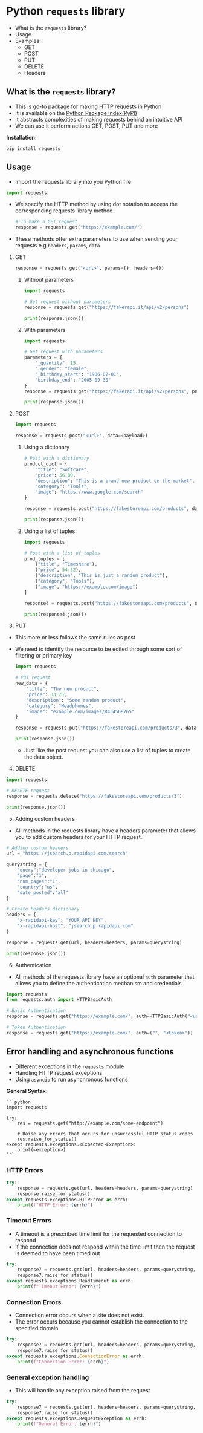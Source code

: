 # Python `requests` library

- What is the `requests` library?
- Usage
- Examples:
    - GET
    - POST
    - PUT
    - DELETE
    - Headers

## What is the `requests` library?

- This is go-to package for making HTTP requests in Python
- It is available on the [Python Package Index(PyPI)](pypi.org)
- It abstracts complexities of making requests behind an intuitive API
- We can use it perform actions GET, POST, PUT and more

**Installation:**

```shell
pip install requests
```

## Usage

- Import the requests library into you Python file

```python
import requests
```

- We specify the HTTP method by using dot notation to access the corresponding requests library method

    ```python
    # To make a GET request
    response = requests.get("https://example.com/")
    ```

- These methods offer extra parameters to use when sending your requests e.g `headers`, `params`, `data`

1. GET

    ```python
    response = requests.get("<url>", params={}, headers={})
    ```

    1. Without parameters

        ```python
        import requests

        # Get request without parameters
        response = requests.get("https://fakerapi.it/api/v2/persons")

        print(response.json())
        ```

    2. With parameters

        ```python
        import requests

        # Get request with parameters
        parameters = {
            "_quantity": 15,
            "_gender": "female",
            "_birthday_start": "1986-07-01",
            "birthday_end": "2005-09-30"
        }
        response = requests.get("https://fakerapi.it/api/v2/persons", params=parameters)

        print(response.json())
        ```

2. POST

    ```python
    import requests

    response = requests.post("<url>", data=<payload>)
    ```

    1. Using a dictionary

        ```python
        # Post with a dictionary
        product_dict = {
            "title": "Softcare",
            "price": 56.89,
            "description": "This is a brand new product on the market",
            "category": "Tools",
            "image": "https://www.google.com/search"
        }

        response = requests.post("https://fakestoreapi.com/products", data=product_dict)

        print(response.json())
        ```

    2. Using a list of tuples

        ```python
        import requests

        # Post with a list of tuples
        prod_tuples = [
            ("title", "Timeshare"),
            ("price", 54.32),
            ("description", "This is just a random product"),
            ("category", "Tools"),
            ("image", "https://example.com/image")
        ]

        response4 = requests.post("https://fakestoreapi.com/products", data=prod_tuples)

        print(response4.json())
        ```

3. PUT

- This more or less follows the same rules as post
- We need to identify the resource to be edited through some sort of filtering or primary key

    ```python 
    import requests

    # PUT request
    new_data = {
        "title": "The new product",
        "price": 33.75,
        "description": "Some random product",
        "category": "Headphones",
        "image": "example.com/images/8434568765"
    }

    response = requests.put("https://fakestoreapi.com/products/3", data=new_data)

    print(response.json())
    ```

    - Just like the post request you can also use a list of tuples to create the data object.

4. DELETE

```python
import requests

# DELETE request 
response = requests.delete("https://fakestoreapi.com/products/3")

print(response.json())
```

5. Adding custom headers

- All methods in the requests library have a headers parameter that allows you to add custom headers for your HTTP request.

```python
# Adding custom headers
url = "https://jsearch.p.rapidapi.com/search"

querystring = {
    "query":"developer jobs in chicago",
    "page":"1",
    "num_pages":"1",
    "country":"us",
    "date_posted":"all"
}

# Create headers dictionary
headers = {
	"x-rapidapi-key": "YOUR API KEY",
	"x-rapidapi-host": "jsearch.p.rapidapi.com"
}

response = requests.get(url, headers=headers, params=querystring)

print(response.json())
```

6. Authentication

- All methods of the requests library have an optional `auth` parameter that allows you to define the authentication mechanism and credentials

```python
import requests
from requests.auth import HTTPBasicAuth

# Basic Authentication
response = requests.get("https://example.com/", auth=HTTPBasicAuth("<username>", "<password>"))

# Token Authentication
response = requests.get("https://example.com/", auth=("", "<token>"))
```

## Error handling and asynchronous functions

- Different exceptions in the `requests` module
- Handling HTTP request exceptions
- Using `asyncio` to run asynchronous functions

**General Syntax:**

    ```python
    import requests

    try:
        res = requests.get("http://example.com/some-endpoint")

        # Raise any errors that occurs for unsuccessful HTTP status codes
        res.raise_for_status()
    except requests.exceptions.<Expected-Exception>:
        print(<exception>)
    ```

### HTTP Errors

```python
try:
    response = requests.get(url, headers=headers, params=querystring)
    response.raise_for_status()
except requests.exceptions.HTTPError as errh:
    print(f"HTTP Error: {errh}")
```

### Timeout Errors

- A timeout is a prescribed time limit for the requested connection to respond
- If the connection does not respond within the time limit then the request is deemed to have been timed out

```python
try:
    response7 = requests.get(url, headers=headers, params=querystring, timeout=1)
    response7.raise_for_status()
except requests.exceptions.ReadTimeout as errh:
    print(f"Timeout Error: {errh}")
```

### Connection Errors

- Connection error occurs when a site does not exist.
- The error occurs because you cannot establish the connection to the specified domain

```python
try:
    response7 = requests.get(url, headers=headers, params=querystring, verify=True)
    response7.raise_for_status()
except requests.exceptions.ConnectionError as errh:
    print(f"Connection Error: {errh}")
```

### General exception handling

- This will handle any exception raised from the request

```python
try:
    response7 = requests.get(url, headers=headers, params=querystring, timeout=1, verify=True)
    response7.raise_for_status()
except requests.exceptions.RequestException as errh:
    print(f"General Error: {errh}")
```
